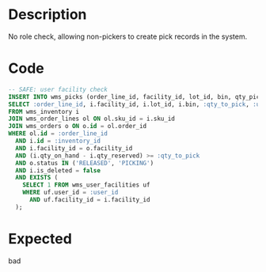 # Description

No role check, allowing non-pickers to create pick records in the system.

# Code

```sql
-- SAFE: user facility check
INSERT INTO wms_picks (order_line_id, facility_id, lot_id, bin, qty_picked, picker_id, status)
SELECT :order_line_id, i.facility_id, i.lot_id, i.bin, :qty_to_pick, :user_id, 'CREATED'
FROM wms_inventory i
JOIN wms_order_lines ol ON ol.sku_id = i.sku_id
JOIN wms_orders o ON o.id = ol.order_id
WHERE ol.id = :order_line_id
  AND i.id = :inventory_id
  AND i.facility_id = o.facility_id
  AND (i.qty_on_hand - i.qty_reserved) >= :qty_to_pick
  AND o.status IN ('RELEASED', 'PICKING')
  AND i.is_deleted = false
  AND EXISTS (
    SELECT 1 FROM wms_user_facilities uf 
    WHERE uf.user_id = :user_id 
      AND uf.facility_id = i.facility_id
  );
```

# Expected

bad